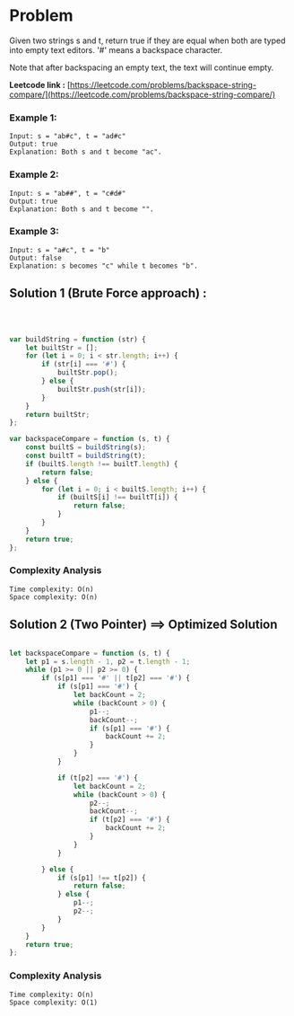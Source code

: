# Problem

Given two strings s and t, return true if they are equal when both are typed into empty text editors. '#' means a backspace character.

Note that after backspacing an empty text, the text will continue empty.


**Leetcode link :** [https://leetcode.com/problems/backspace-string-compare/](https://leetcode.com/problems/backspace-string-compare/)

### Example 1:

    Input: s = "ab#c", t = "ad#c"
    Output: true
    Explanation: Both s and t become "ac".

### Example 2:

    Input: s = "ab##", t = "c#d#"
    Output: true
    Explanation: Both s and t become "".

### Example 3:

    Input: s = "a#c", t = "b"
    Output: false
    Explanation: s becomes "c" while t becomes "b".


## Solution 1 (Brute Force approach) : 
<br>

```javascript

var buildString = function (str) {
    let builtStr = [];
    for (let i = 0; i < str.length; i++) {
        if (str[i] === '#') {
            builtStr.pop();
        } else {
            builtStr.push(str[i]);
        }
    }
    return builtStr;
};

var backspaceCompare = function (s, t) {
    const builtS = buildString(s);
    const builtT = buildString(t);
    if (builtS.length !== builtT.length) {
        return false;
    } else {
        for (let i = 0; i < builtS.length; i++) {
            if (builtS[i] !== builtT[i]) {
                return false;
            }
        }
    }
    return true;
};


```

### Complexity Analysis

    Time complexity: O(n)
    Space complexity: O(n)


## Solution 2 (Two Pointer) ==>  Optimized Solution


```javascript

let backspaceCompare = function (s, t) {
    let p1 = s.length - 1, p2 = t.length - 1;
    while (p1 >= 0 || p2 >= 0) {
        if (s[p1] === '#' || t[p2] === '#') {
            if (s[p1] === '#') {
                let backCount = 2;
                while (backCount > 0) {
                    p1--;
                    backCount--;
                    if (s[p1] === '#') {
                        backCount += 2;
                    }
                }
            }

            if (t[p2] === '#') {
                let backCount = 2;
                while (backCount > 0) {
                    p2--;
                    backCount--;
                    if (t[p2] === '#') {
                        backCount += 2;
                    }
                }
            }

        } else {
            if (s[p1] !== t[p2]) {
                return false;
            } else {
                p1--;
                p2--;
            }
        }
    }
    return true;
};


```

### Complexity Analysis

    Time complexity: O(n)
    Space complexity: O(1)

